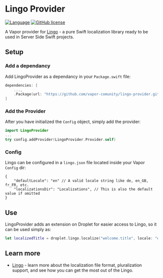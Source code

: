 # Lingo Provider

[![Language](https://img.shields.io/badge/Swift-3.1-brightgreen.svg)](http://swift.org)
[![GitHub license](https://img.shields.io/badge/license-MIT-blue.svg)](https://raw.githubusercontent.com/vapor-community/markdown-provider/master/LICENSE)

A Vapor provider for [Lingo](https://github.com/miroslavkovac/Lingo) - a pure Swift localization library ready to be used in Server Side Swift projects.

## Setup 

### Add a dependancy

Add LingoProvider as a dependancy in your `Package.swift` file:

```swift
dependencies: [
	...,
	.Package(url: "https://github.com/vapor-comunity/lingo-provider.git", majorVersion: 1)]
]
```

### Add the Provider

After you have initialized the `Config` object, simply add the provider:

```swift
import LingoProvider
...
try config.addProvider(LingoProvider.Provider.self)
```

### Config

Lingo can be configured in a `lingo.json` file located inside your Vapor `Config` dir:

```
{
    "defaultLocale": "en" // A valid locale string like de, en_GB, fr_FR, etc.
    "localizationsDir": "Localizations", // This is also the default value if omitted
}
```

## Use

LingoProvider adds an extension on Droplet for easier access to Lingo, so it can be used simply as:

```swift
let localizedTitle = droplet.lingo.localize("welcome.title", locale: "en")
```

## Learn more

- [Lingo](https://github.com/miroslavkovac/Lingo) - learn more about the localization file format, pluralization support, and see how you can get the most out of the Lingo.

